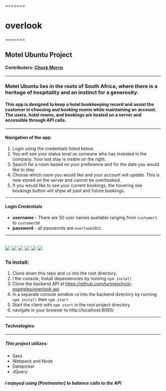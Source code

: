 =======
# overlook
=======
## Motel Ubuntu Project
#### **Contributors:** [Chuck Morris](https://github.com/percworld)
---
### Motel Ubuntu lies in the roots of South Africa, where there is a heritage of hospitality and an instinct for a generosity.

#### This app is designed to keep a hotel bookkeeping record and assist the customer in choosing and booking rooms while maintaining an account.  The users, hotel rooms, and bookings are hosted on a server and accessible through API calls.
---
#### Navigation of the app:

1. Login using the credentials listed below.
2. You will see your status level as someone who has invested in the company. Your last stay is visible on the right.
4. Search for a room based on your preference and for the date you would like to stay
5. Choose which room you would like and your account will update.  This is now stored on the server and cannot be overbooked.
6. If you would like to see your current bookings, the hovering see bookings button will shpw all past and future bookings.

---
#### Login Credentials
* **username** - There are 50 user names available ranging from ```customer1``` to ```customer50```
* **password** - all passwords are ```overlook2021```
---
![](assets/README-6eac00aa.png)  ![](assets/README-1f662e1b.png)  ![](assets/README-2b3e00b9.png)  ![](assets/README-f9986e76.png)  ![](assets/README-a64b4303.png)  ![](assets/README-9d447d85.png)
---
### To Install:
1. Clone down this repo and `cd` into the root directory.
2. I the console, Install dependencies by running `npm install`
3. Clone the backend API at https://github.com/turingschool-examples/overlook-api
4. In a separate console window `cd` into the backend directory by running `npm install` then `npm start`
5. Start the client with `npm start` in the root project directory
6. navigate in your browser to http://localhost:8080/

---
#### Technologies:
---
##### This project utilizes:
* Sass
* Webpack and Node
* Datepicker
* JQuery

##### I enjoyed using [Postmaster] to balance calls to the API
